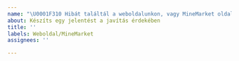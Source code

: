 ```yaml
---
name: "\U0001F310 Hibát találtál a weboldalunkon, vagy MineMarket oldalunkon?"
about: Készíts egy jelentést a javítás érdekében
title: ''
labels: Weboldal/MineMarket
assignees: ''

---
```



